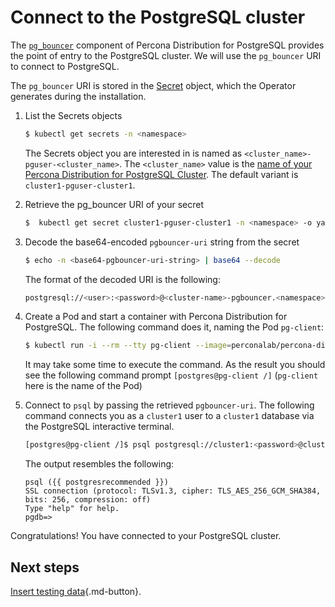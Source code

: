 # Connect to the PostgreSQL cluster

The [`pg_bouncer`](http://pgbouncer.github.io/) component of Percona Distribution for PostgreSQL provides the point of entry to the PostgreSQL cluster. We will use the `pg_bouncer` URI to connect to PostgreSQL. 

The `pg_bouncer` URI is stored in the [Secret](https://kubernetes.io/docs/concepts/configuration/secret/) object, which the Operator generates during the installation.

1. List the Secrets objects

    ```{.bash data-prompt="$"}
    $ kubectl get secrets -n <namespace>
    ```

    The Secrets object you are interested in is named as
    `<cluster_name>-pguser-<cluster_name>`. The `<cluster_name>` value is
    the [name of your Percona Distribution for PostgreSQL Cluster](operator.md#metadata-name). The default variant is `cluster1-pguser-cluster1`.

2. Retrieve the pg_bouncer URI of your secret

    ``` {.bash data-prompt="$" }
    $  kubectl get secret cluster1-pguser-cluster1 -n <namespace> -o yaml
    ```

3. Decode the base64-encoded `pgbouncer-uri` string from the secret

    ``` {.bash data-prompt="$" }
    $ echo -n <base64-pgbouncer-uri-string> | base64 --decode
    ```

    The format of the decoded URI is the following:

    ```{.bash .no-copy}
    postgresql://<user>:<password>@<cluster-name>-pgbouncer.<namespace>.svc:5432/<db>
    ```

4. Create a Pod and start a container with Percona Distribution for PostgreSQL. The following command does it, naming the Pod `pg-client`:

    ``` {.bash data-prompt="$" data-prompt-second="[postgres@pg-client /]$"}
    $ kubectl run -i --rm --tty pg-client --image=perconalab/percona-distribution-postgresql:{{ postgresrecommended }} --restart=Never -- bash -il
    ```

    It may take some time to execute the command. As the result you should see the following command prompt `[postgres@pg-client /]` (`pg-client` here is the name of the Pod)

5. Connect to `psql` by passing the retrieved `pgbouncer-uri`. The following command connects you as a `cluster1` user to a `cluster1` database
    via the PostgreSQL interactive terminal. 

    ``` {.bash data-prompt="$" data-prompt-second="[postgres@pg-client /]$"}
    [postgres@pg-client /]$ psql postgresql://cluster1:<password>@cluster1-pgbouncer.<namespace>.svc:5432/cluster1
    ```

    The output resembles the following:

    ``` {.text .no-copy}
    psql ({{ postgresrecommended }})
    SSL connection (protocol: TLSv1.3, cipher: TLS_AES_256_GCM_SHA384, bits: 256, compression: off)
    Type "help" for help.
    pgdb=>
    ```

Congratulations! You have connected to your PostgreSQL cluster.

## Next steps

[Insert testing data](data-insert.md){.md-button}. 
